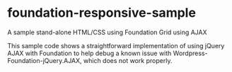 foundation-responsive-sample
============================

A sample stand-alone HTML/CSS using Foundation Grid using AJAX

This sample code shows a straightforward implementation of using jQuery AJAX with Foundation
to help debug a known issue with Wordpress-Foundation-jQuery.AJAX, which does not work
properly.
